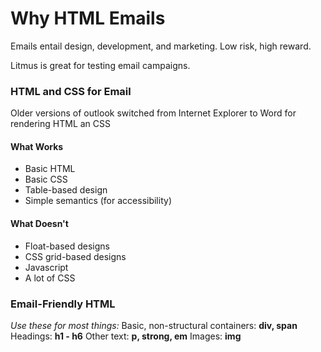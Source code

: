 # Why HTML Emails

Emails entail design, development, and marketing. Low risk, high reward.

Litmus is great for testing email campaigns.

### HTML and CSS for Email

Older versions of outlook switched from Internet Explorer to Word for rendering HTML an CSS

#### What Works
- Basic HTML
- Basic CSS
- Table-based design
- Simple semantics (for accessibility)

#### What Doesn't
- Float-based designs
- CSS grid-based designs
- Javascript
- A lot of CSS

### Email-Friendly HTML
*Use these for most things:*
Basic, non-structural containers: **div, span**
Headings: **h1 - h6**
Other text: **p, strong, em**
Images: **img**
